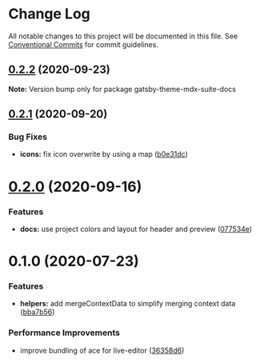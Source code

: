 # Change Log

All notable changes to this project will be documented in this file.
See [Conventional Commits](https://conventionalcommits.org) for commit guidelines.

## [0.2.2](https://github.com/axe312ger/gatsby-mdx-suite/compare/gatsby-theme-mdx-suite-docs@0.2.1...gatsby-theme-mdx-suite-docs@0.2.2) (2020-09-23)

**Note:** Version bump only for package gatsby-theme-mdx-suite-docs





## [0.2.1](https://github.com/axe312ger/gatsby-mdx-suite/compare/gatsby-theme-mdx-suite-docs@0.2.0...gatsby-theme-mdx-suite-docs@0.2.1) (2020-09-20)


### Bug Fixes

* **icons:** fix icon overwrite by using a map ([b0e31dc](https://github.com/axe312ger/gatsby-mdx-suite/commit/b0e31dcf6ed469957eb3a3a6dc05c3b15582f5fe))





# [0.2.0](https://github.com/axe312ger/gatsby-mdx-suite/compare/gatsby-theme-mdx-suite-docs@0.1.0...gatsby-theme-mdx-suite-docs@0.2.0) (2020-09-16)


### Features

* **docs:** use project colors and layout for header and preview ([077534e](https://github.com/axe312ger/gatsby-mdx-suite/commit/077534ebaf7e065195c21d9ddd6b56715061486a))





# 0.1.0 (2020-07-23)


### Features

* **helpers:** add mergeContextData to simplify merging context data ([bba7b56](https://github.com/axe312ger/gatsby-mdx-suite/commit/bba7b561799d6775eecc2318ef912313532819dc))


### Performance Improvements

* improve bundling of ace for live-editor ([36358d6](https://github.com/axe312ger/gatsby-mdx-suite/commit/36358d6e17ffa63c4770ff5e2e514b1f4e2e8668))
